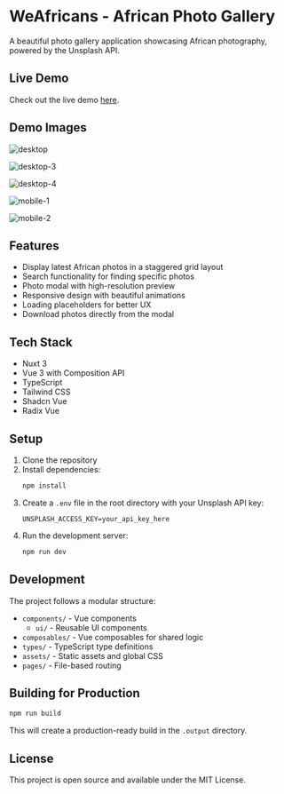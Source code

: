 # WeAfricans - African Photo Gallery

A beautiful photo gallery application showcasing African photography, powered by the Unsplash API.

## Live Demo

Check out the live demo [here](https://weafricans.netlify.app/).

## Demo Images

![desktop](https://github.com/user-attachments/assets/862caea3-a18f-46a3-a974-dc20e2f523e3)

![desktop-3](https://github.com/user-attachments/assets/9dfb361d-2652-429c-87ff-882f358171d8)

![desktop-4](https://github.com/user-attachments/assets/a5785cee-6409-4704-b5b7-9128cbf1ffb9)

![mobile-1](https://github.com/user-attachments/assets/cee826f2-f3f7-457f-b7b9-563b56bc57bb)

![mobile-2](https://github.com/user-attachments/assets/1722bf7d-8824-473b-b8b2-9d43a133c8eb)


## Features

- Display latest African photos in a staggered grid layout
- Search functionality for finding specific photos
- Photo modal with high-resolution preview
- Responsive design with beautiful animations
- Loading placeholders for better UX
- Download photos directly from the modal

## Tech Stack

- Nuxt 3
- Vue 3 with Composition API
- TypeScript
- Tailwind CSS
- Shadcn Vue
- Radix Vue

## Setup

1. Clone the repository
2. Install dependencies:
   ```bash
   npm install
   ```
3. Create a `.env` file in the root directory with your Unsplash API key:
   ```
   UNSPLASH_ACCESS_KEY=your_api_key_here
   ```
4. Run the development server:
   ```bash
   npm run dev
   ```

## Development

The project follows a modular structure:

- `components/` - Vue components
  - `ui/` - Reusable UI components
- `composables/` - Vue composables for shared logic
- `types/` - TypeScript type definitions
- `assets/` - Static assets and global CSS
- `pages/` - File-based routing

## Building for Production

```bash
npm run build
```

This will create a production-ready build in the `.output` directory.

## License

This project is open source and available under the MIT License. 
